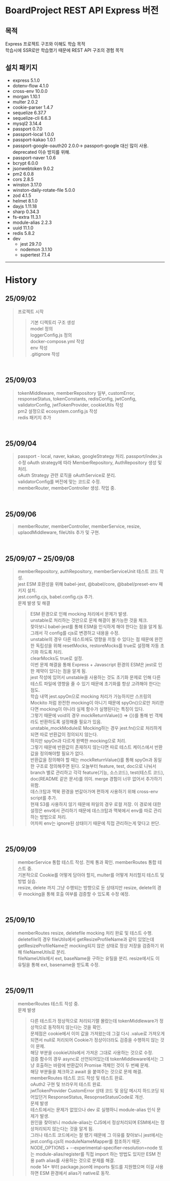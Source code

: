 # BoardProject REST API Express 버전

## 목적
Express 프로젝트 구조와 이해도 학습 목적   
학습시에 SSR로만 학습했기 때문에 REST API 구조의 경험 목적

## 설치 패키지
- express 5.1.0
- dotenv-flow 4.1.0
- cross-env 10.0.0
- morgan 1.10.1
- multer 2.0.2
- cookie-parser 1.4.7
- sequelize 6.37.7
- sequelize-cli 6.6.3
- mysql2 3.14.4
- passport 0.7.0
- passport-local 1.0.0
- passport-kakao 1.0.1
- passport-google-oauth20 2.0.0-> passport-google 대신 많이 사용. deprecated 이슈 방지를 위해.
- passport-naver 1.0.6
- bcrypt 6.0.0
- jsonwebtoken 9.0.2
- pm2 6.0.8
- cors 2.8.5
- winston 3.17.0
- winston-daily-rotate-file 5.0.0
- zod 4.1.5
- helmet 8.1.0
- dayjs 1.11.18
- sharp 0.34.3
- fs-extra 11.3.1
- module-alias 2.2.3
- uuid 11.1.0
- redis 5.8.2
- dev
  - jest 29.7.0
  - nodemon 3.1.10
  - supertest 7.1.4


---

# History

## 25/09/02
> 프로젝트 시작   
>> 기본 디렉토리 구조 생성   
>> model 정의   
>> loggerConfig.js 정의   
>> docker-compose.yml 작성   
>> env 작성   
>> .gitignore 작성

<br/>

## 25/09/03
> tokenMiddleware, memberRepository 일부, customError, responseStatus, tokenConstants, redisConfig, jwtConfig, validatorConfig, jwtTokenProvider, cookieUtils 작성   
> pm2 설정으로 ecosystem.config.js 작성   
> redis 패키지 추가

<br/>

## 25/09/04
> passport - local, naver, kakao, googleStrategy 처리. passport/index.js 수정 oAuth strategy에 따라 MemberRepository, AuthRepository 생성 및 처리.   
> oAuth Strategy 관련 로직을 oAuthService로 분리.   
> validatorConfig를 버전에 맞는 코드로 수정.   
> memberRouter, memberController 생성. 작업 중.

<br/>

## 25/09/06
> memberRouter, memberController, memberService, resize, uplaodMiddleware, fileUtils 추가 및 구현.

<br/>

## 25/09/07 ~ 25/09/08
> memberRepository, authRepository, memberServiceUnit 테스트 코드 작성.   
> jest ESM 호환성을 위해 babel-jest, @babel/core, @babel/preset-env 패키지 설치.   
> jest.config.cjs, babel.config.cjs 추가.   
> 문제 발생 및 해결
>> ESM 환경으로 인해 mocking 처리에서 문제가 발생.   
>> unstable로 처리하는 것만으로 문제 해결이 불가능한 것을 체크.   
>> 찾아보니 babel-jest를 통해 ESM을 인식하게 해야 한다는 점을 알게 됨.   
>> 그래서 각 config를 cjs로 변경하고 내용을 수정.   
>> unstable의 경우 다른 테스트에도 영향을 끼칠 수 있다는 점 때문에 완전한 독립성을 위해 resetMocks, restoreMocks를 true로 설정해 자동 초기화 하도록 처리.   
>> clearMocks도 true로 설정.   
>> 이번 문제 해결을 통해 Express + Javascript 환경의 ESM은 jest로 인한 제약이 있다는 점을 알게 됨.   
>> jest 작성에 있어서 unstable을 사용하는 것도 초기화 문제로 인해 다른 테스트 파일에 영향을 줄 수 있기 때문에 초기화를 항상 고려해야 한다는 점도.   
> 학습 내역
>> jest.spyOn으로 mocking 처리가 가능하지만 스프링의 Mockito 처럼 완전한 mocking이 아니기 때문에 spyOn()으로만 처리한다면 mocking이 아니라 실제 함수가 실행된다는 특징이 있다.   
>> 그렇기 때문에 void의 경우 mockReturnValue(() => {})를 통해 빈 객체라도 반환하도록 설정해줄 필요가 있음.   
>> unstable_mockModule로 Mocking하는 경우 jest.fn()으로 처리하게 되면 따로 반환값이 정의되지 않는다.   
>> 하지만 spyOn과 다르게 완벽한 mocking으로 처리.   
>> 그렇기 때문에 반환값이 존재하지 않는다면 따로 테스트 케이스에서 반환값을 정의해야할 필요가 없다.   
>> 반환값을 정의해야 할 때는 mockReturnValue()를 통해 spyOn과 동일한 구조로 정의해주면 된다.
> 오늘부터 feature, test, doc으로 나눠서 branch 별로 관리하고 각각 feature(기능, 소스코드), test(테스트 코드), doc(README 같은 문서)를 의미. merge 경험이 너무 없어서 추가하기 위함.   
> 데스크탑과 맥북 환경을 번갈아가며 편하게 사용하기 위해 cross-env script를 추가.   
>> 현재 S3를 사용하지 않기 때문에 파일의 경우 로컬 저장. 이 경로에 대한 설정은 env에서 관리하기 때문에 데스크탑과 맥북에서 env를 따로 관리하는 방법으로 처리.   
>> 어차피 env는 ignore된 상태이기 때문에 직접 관리하는게 맞다고 판단.

<br/>

## 25/09/09
> memberService 통합 테스트 작성. 전체 통과 확인.
> memberRoutes 통합 테스트 중.   
> 기본적으로 Cookie를 어떻게 담아야 할지, multer를 어떻게 처리할지 테스트 및 방법 실습.   
> resize, delete 까지 그냥 수행되는 방향으로 둔 상태지만 resize, delete의 경우 mocking을 통해 호출 여부를 검증할 수 있도록 수정 예정.

<br/>

## 25/09/10
> memberRoutes resize, deletefile mocking 처리 완료 및 테스트 수행.   
> deletefile의 경우 fileUtils에서 getResizeProfileName과 같이 있었는데 getResizeProfileName은 mocking되지 않은 상태로 정상 저장을 검증하기 위해 fileNameUtils로 분리.   
> fileNameUtils에서 ext, baseName을 구하는 유틸을 분리. resize에서도 이 유틸을 통해 ext, basename을 받도록 수정.   

<br/>

## 25/09/11
> memberRoutes 테스트 작성 중.   
> 문제 발생
>> 다른 테스트가 정상적으로 처리되기랠 몰랐는데 tokenMiddleware가 정상적으로 동작하지 않는다는 것을 확인.   
>> 문제점은 cookie에서 이미 값을 가져왔는데 그걸 다시 .value로 가져오게 되면서 null로 처리되어 Cookie가 정상이더라도 검증을 수행하지 않는 것이 문제.   
>> 해당 부분을 cookieUtils에서 가져온 그대로 사용하는 것으로 수정.   
>> 검증 함수의 경우 async로 선언되어있는데 tokenMiddleware에서는 그냥 호출하는 바람에 반환값이 Promise 객체인 것이 두 번째 문제.   
>> 해당 부분들을 체크하고 await 을 붙여주는 것으로 문제 해결.   
> memberRoutes 테스트 코드 작성 및 테스트 완료.   
> oAuth2 구현 및 브라우저 테스트 완료.   
> jwtTokenProvider CustomError 상태 코드 및 응답 메시지 하드코딩 되어있던거 ResponseStatus, ResopnseStatusCode로 개선.   
> 문제 발생   
>> 테스트에서는 문제가 없었으나 dev 로 실행하니 module-alias 인식 문제가 발생.   
>> 원인을 찾아보니 module-alias는 CJS에서 정상처리되며 ESM에서는 정상처리되지 않는다는 것을 알게 됨.   
>> 그러나 테스트 코드에서는 잘 됐기 때문에 그 이유를 찾아보니 jest에서는 jest.config.cjs의 moduleNameMapper를 참조하기 때문.   
>> NODE_OPTIONS + --experimental-specifier-resolution=node 또는 module-alias/register를 직접 import 하는 방법도 있지만 ESM 전용 path alias를 사용하는 것으로 분제를 해결.   
>> node 14+ 부터 package.json에 imports 필드를 지원했으며 이걸 사용하면 ESM 환경에서 alias가 native로 동작.